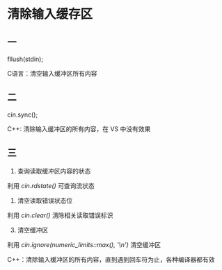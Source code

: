 # 清除输入缓存区

## 一

fllush(stdin);

C语言：清空输入缓冲区所有内容

<!-- 在 VS 中没有效果 -->


## 二

cin.sync();

C++: 清除输入缓冲区的所有内容，在 VS 中没有效果

## 三

1. 查询读取缓冲区内容的状态

利用 *cin.rdstate()* 可查询流状态

1. 清空读取错误状态位

利用 *cin.clear()* 清除相关读取错误标识

3. 清空缓冲区

利用 *cin.ignore(numeric_limits<streamsize>::max(), '\n')* 清空缓冲区

C++：清除输入缓冲区的所有内容，直到遇到回车符为止，各种编译器都有效

<!--
简要说明：
cin.ignore(count, c);
从输入流中提取并丢弃字符，直到遇到下列三种情况
1. 提取的字符达到了参数 count 制定的数量
2. 在输入序列中遇到文件结束 （EOF）
3. 输入序列中的下一个字符为参数 c 制定的字符 （这个字符也会被提取并丢弃）

其中 count 常常取：
std::numeric_limits<std::streamsize>::max() 相当于IO流的最大字符个数
 -->

<!--
注意：
1. cin.ignore(std::numeric_limits< streamsize >::max(), ‘\n’);在有包含头文件#include <Windows.h>时是无法使用的；

2. 因为该头文件已经包含了宏定义min 和 max，再使用就会优先调用头文件#include<Windows.h>中的宏定义，就会起冲突，从而导致报错；

3. 如果有要求要包含头文件#include <Windows.h>，而且还要使用cin.ignore(std::numeric_limits< streamsize >::max(), ‘\n’);的话，需要在包含头文件#include<Windows.h>之前加上一句#define NOMINMAX，限定头文件#include<Window.h>中的宏定义min 和 max 就行了；

4. 或者直接删去头文件#include<Windows.h>也可以解决问题

5. 也可以按 cin.ignore((std::numeric_limits< streamsize >::max)(), ‘\n’); 的格式进行书写
 -->